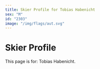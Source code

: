 ```yaml
---
title: Skier Profile for Tobias Habenicht
sex: "M"
id: "2303"
image: "/img/flags/aut.svg" 
---
```


# Skier Profile

This page is for: Tobias Habenicht.
    